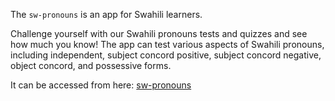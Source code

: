 The `sw-pronouns` is an app for Swahili learners. 

Challenge yourself with our Swahili pronouns tests and quizzes and see how much you know! The app can test various aspects of Swahili pronouns, including independent, subject concord positive, subject concord negative, object concord, and possessive forms.


It can be accessed from here:
[sw-pronouns](https://sw-pronouns.streamlit.app/)
